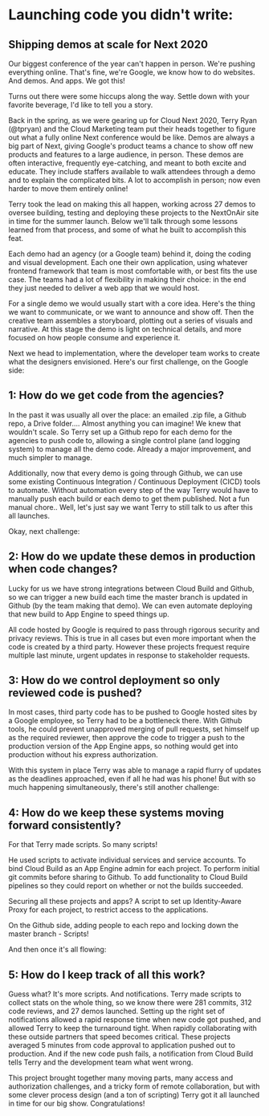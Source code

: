 # Launching code you didn't write: 
## Shipping demos at scale for Next 2020

Our biggest conference of the year can't happen in person. We're pushing everything online. That's fine, we're Google, we know how to do websites. And demos. And apps. We got this!

Turns out there were some hiccups along the way. Settle down with your favorite beverage, I'd like to tell you a story.

Back in the spring, as we were gearing up for Cloud Next 2020, Terry Ryan (@tpryan) and the Cloud Marketing team put their heads together to figure out what a fully online Next conference would be like. Demos are always a big part of Next, giving Google's product teams a chance to show off new products and features to a large audience, in person. These demos are often interactive, frequently eye-catching, and meant to both excite and educate. They include  staffers available to walk attendees through a demo and to explain the complicated bits. A lot to accomplish in person; now even harder to move them entirely online!

Terry took the lead on making this all happen, working across 27 demos to oversee building, testing and deploying these projects to the NextOnAir site in time for the summer launch. Below we'll talk through some lessons learned from that process, and some of what he built to accomplish this feat.

Each demo had an agency (or a Google team) behind it, doing the coding and visual development. Each one their own application, using whatever frontend framework that team is most comfortable with, or best fits the use case. The teams had a lot of flexibility in making their choice: in the end they just needed to deliver a web app that we would host.

For a single demo we would usually start with a core idea. Here's the thing we want to communicate, or we want to announce and show off. Then the creative team assembles a storyboard, plotting out a series of visuals and narrative. At this stage the demo is light on technical details, and more focused on how people consume and experience it.

Next we head to implementation, where the developer team works to create what the designers envisioned. Here's our first challenge, on the Google side:
##	1: How do we get code from the agencies?

In the past it was usually all over the place: an emailed .zip file, a Github repo, a Drive folder…. Almost anything you can imagine! We knew that wouldn't scale. So Terry set up a Github repo for each demo for the agencies to push code to, allowing a single control plane (and logging system) to manage all the demo code. Already a major improvement, and much simpler to manage.

Additionally, now that every demo is going through Github, we can use some existing Continuous Integration / Continuous Deployment (CICD) tools to automate. Without automation every step of the way Terry would have to manually push each build or each demo to get them published. Not a fun manual chore.. Well, let's just say we want Terry to still talk to us after this all launches.

Okay, next challenge:
##	2: How do we update these demos in production when code changes?

Lucky for us we have strong integrations between Cloud Build and Github, so we can trigger a new build each time the master branch is updated in Github (by the team making that demo). We can even automate deploying that new build to App Engine to speed things up.

All code hosted by Google is required to pass through rigorous security and privacy reviews. This is true in all cases but even more important when the code is created by a third party. However these projects frequest require multiple last minute, urgent updates in response to stakeholder requests. 
##	3: How do we control deployment so only reviewed code is pushed?

In most cases, third party code has to be pushed to Google hosted sites by a Google employee,  so Terry had to be a bottleneck there. With Github tools, he could prevent unapproved merging of pull requests, set himself up as the required reviewer, then approve the code to trigger a push to the production version  of the App Engine apps, so nothing would get into production without his express authorization. 

With this system in place Terry was able to manage a rapid flurry of updates as the deadlines approached, even if all he had was his phone! But with so much happening simultaneously, there's still another challenge:
##	4: How do we keep these systems moving forward consistently?

For that Terry made scripts. So many scripts!

He used scripts to activate individual services and service accounts. To bind Cloud Build as an App Engine admin for each project. To perform initial git commits before sharing to Github. To add functionality to Cloud Build pipelines so they could report on whether or not the builds succeeded.

Securing all these projects and apps?
A script to set up Identity-Aware Proxy for each project, to restrict access to the applications.

On the Github side, adding people to each repo and locking down the master branch - Scripts!

And then once it's all flowing:
## 5: How do I keep track of all this work?

Guess what? It's more scripts. And notifications. Terry made scripts to collect stats on the whole thing, so we know there were 281 commits, 312 code reviews, and 27 demos launched. Setting up the right set of notifications allowed a rapid response time when new code got pushed, and allowed Terry to keep the turnaround tight. When rapidly collaborating with these outside partners that speed becomes critical. These projects averaged 5 minutes from code approval to application pushed out to production. And if the new code push fails, a notification from Cloud Build tells Terry and the development team what went wrong.

This project brought together many moving parts, many access and authorization challenges, and a tricky form of remote collaboration, but with some clever process design (and a ton of scripting) Terry got it all launched in time for our big show. Congratulations!
